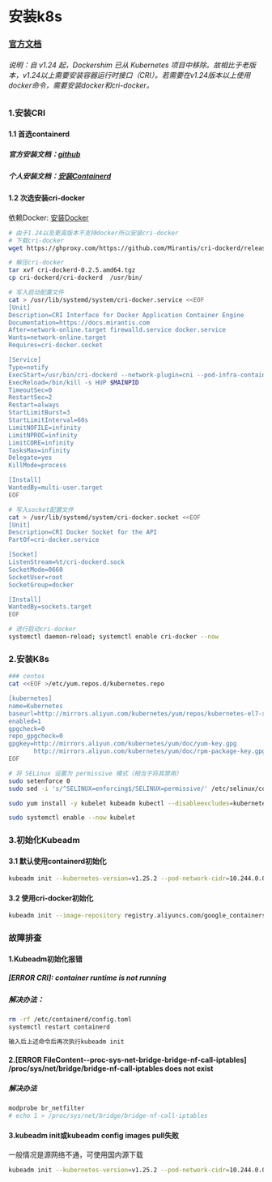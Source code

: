# 安装k8s

### [官方文档](https://kubernetes.io/zh-cn/docs/setup/production-environment/tools/kubeadm/install-kubeadm/)

###### 说明：自 v1.24 起，Dockershim 已从 Kubernetes 项目中移除。故相比于老版本，v1.24以上需要安装容器运行时接口（CRI）。若需要在v1.24版本以上使用docker命令，需要安装docker和cri-docker。

### 1.安装CRI
#### 1.1 首选containerd
##### 官方安装文档：[github](https://github.com/containerd/containerd/blob/main/docs/getting-started.md)
##### 个人安装文档：[安装Containerd](./Install-containerd.md)

#### 1.2 次选安装cri-docker
依赖Docker: [安装Docker](../Docker/Install.md)
```bash
# 由于1.24以及更高版本不支持docker所以安装cri-docker
# 下载cri-docker 
wget https://ghproxy.com/https://github.com/Mirantis/cri-dockerd/releases/download/v0.2.5/cri-dockerd-0.2.5.amd64.tgz

# 解压cri-docker
tar xvf cri-dockerd-0.2.5.amd64.tgz 
cp cri-dockerd/cri-dockerd  /usr/bin/

# 写入启动配置文件
cat > /usr/lib/systemd/system/cri-docker.service <<EOF
[Unit]
Description=CRI Interface for Docker Application Container Engine
Documentation=https://docs.mirantis.com
After=network-online.target firewalld.service docker.service
Wants=network-online.target
Requires=cri-docker.socket

[Service]
Type=notify
ExecStart=/usr/bin/cri-dockerd --network-plugin=cni --pod-infra-container-image=registry.aliyuncs.com/google_containers/pause:3.7
ExecReload=/bin/kill -s HUP $MAINPID
TimeoutSec=0
RestartSec=2
Restart=always
StartLimitBurst=3
StartLimitInterval=60s
LimitNOFILE=infinity
LimitNPROC=infinity
LimitCORE=infinity
TasksMax=infinity
Delegate=yes
KillMode=process

[Install]
WantedBy=multi-user.target
EOF

# 写入socket配置文件
cat > /usr/lib/systemd/system/cri-docker.socket <<EOF
[Unit]
Description=CRI Docker Socket for the API
PartOf=cri-docker.service

[Socket]
ListenStream=%t/cri-dockerd.sock
SocketMode=0660
SocketUser=root
SocketGroup=docker

[Install]
WantedBy=sockets.target
EOF

# 进行启动cri-docker
systemctl daemon-reload; systemctl enable cri-docker --now
```

### 2.安装K8s
```bash
### centos
cat <<EOF >/etc/yum.repos.d/kubernetes.repo

[kubernetes]
name=Kubernetes
baseurl=http://mirrors.aliyun.com/kubernetes/yum/repos/kubernetes-el7-x86_64
enabled=1
gpgcheck=0
repo_gpgcheck=0
gpgkey=http://mirrors.aliyun.com/kubernetes/yum/doc/yum-key.gpg
       http://mirrors.aliyun.com/kubernetes/yum/doc/rpm-package-key.gpg
EOF

# 将 SELinux 设置为 permissive 模式（相当于将其禁用）
sudo setenforce 0
sudo sed -i 's/^SELINUX=enforcing$/SELINUX=permissive/' /etc/selinux/config

sudo yum install -y kubelet kubeadm kubectl --disableexcludes=kubernetes

sudo systemctl enable --now kubelet
```

### 3.初始化Kubeadm
#### 3.1 默认使用containerd初始化
```bash
kubeadm init --kubernetes-version=v1.25.2 --pod-network-cidr=10.244.0.0/16 --apiserver-advertise-address=10.46.177.167 --image-repository registry.aliyuncs.com/google_containers
```

#### 3.2 使用cri-docker初始化
```bash
kubeadm init --image-repository registry.aliyuncs.com/google_containers --kubernetes-version=v1.24.1 --pod-network-cidr=10.244.0.0/16 --cri-socket /var/run/cri-dockerd.sock
```

### 故障排查
#### 1.Kubeadm初始化报错
##### [ERROR CRI]: container runtime is not running
##### 解决办法：
```bash
rm -rf /etc/containerd/config.toml
systemctl restart containerd

输入后上述命令后再次执行kubeadm init
```

#### 2.[ERROR FileContent--proc-sys-net-bridge-bridge-nf-call-iptables] /proc/sys/net/bridge/bridge-nf-call-iptables does not exist
##### 解决办法
```bash
modprobe br_netfilter
# echo 1 > /proc/sys/net/bridge/bridge-nf-call-iptables
```

#### 3.kubeadm init或kubeadm config images pull失败
一般情况是源网络不通，可使用国内源下载
```bash
kubeadm init --kubernetes-version=v1.25.2 --pod-network-cidr=10.244.0.0/16 --apiserver-advertise-address=10.46.177.167 --image-repository registry.aliyuncs.com/google_containers
```
